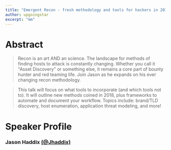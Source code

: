 ```yaml
---
title: "Emergent Recon - fresh methodology and tools for hackers in 2018"
author: upgoingstar
excerpt: "mm"
---
```

# Abstract

> Recon is an art AND an science. The landscape for methods of finding hosts to attack is constantly changing. Whether you call it "Asset Discovery" or something else, it remains a core part of bounty hunter and red teaming life. Join Jason as he expands on his ever changing recon methodology. 

> This talk will focus on what tools to incorporate (and which tools not to). It will outline new methods coined in 2018,  plus frameworks to automate and document your workflow. Topics include: brand/TLD discovery, host enumeration,  application threat modeling, and more!

# Speaker Profile
### Jason Haddix [(@Jhaddix)](https://twitter.com/Jhaddix)
